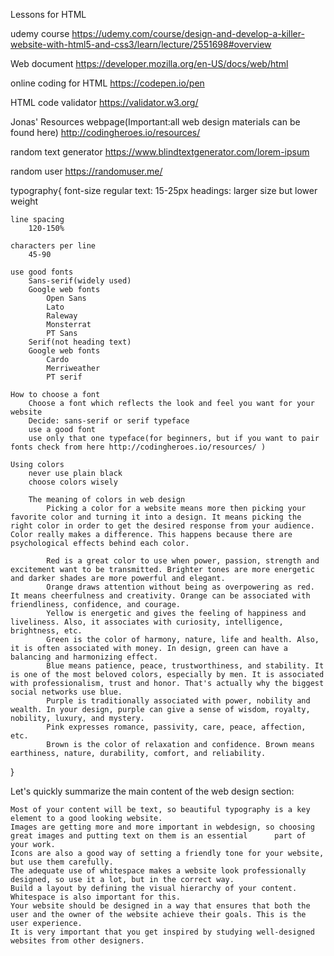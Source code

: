 Lessons for HTML

udemy course
https://udemy.com/course/design-and-develop-a-killer-website-with-html5-and-css3/learn/lecture/2551698#overview

Web document
https://developer.mozilla.org/en-US/docs/web/html

online coding for HTML
https://codepen.io/pen

HTML code validator
https://validator.w3.org/

Jonas' Resources webpage(Important:all web design materials can be found here)
http://codingheroes.io/resources/

random text generator
https://www.blindtextgenerator.com/lorem-ipsum

random user
https://randomuser.me/

typography{
font-size
regular text: 15-25px
headings: larger size but lower weight

    line spacing
    	120-150%

    characters per line
    	45-90

    use good fonts
    	Sans-serif(widely used)
    	Google web fonts
    		Open Sans
    		Lato
    		Raleway
    		Monsterrat
    		PT Sans
    	Serif(not heading text)
    	Google web fonts
    		Cardo
    		Merriweather
    		PT serif

    How to choose a font
    	Choose a font which reflects the look and feel you want for your website
    	Decide: sans-serif or serif typeface
    	use a good font
    	use only that one typeface(for beginners, but if you want to pair fonts check from here http://codingheroes.io/resources/ )

    Using colors
    	never use plain black
    	choose colors wisely

    	The meaning of colors in web design
    		Picking a color for a website means more then picking your favorite color and turning it into a design. It means picking the right color in order to get the desired response from your audience. Color really makes a difference. This happens because there are psychological effects behind each color.

    		Red is a great color to use when power, passion, strength and excitement want to be transmitted. Brighter tones are more energetic and darker shades are more powerful and elegant.
    		Orange draws attention without being as overpowering as red. It means cheerfulness and creativity. Orange can be associated with friendliness, confidence, and courage.
    		Yellow is energetic and gives the feeling of happiness and liveliness. Also, it associates with curiosity, intelligence, brightness, etc.
    		Green is the color of harmony, nature, life and health. Also, it is often associated with money. In design, green can have a balancing and harmonizing effect.
    		Blue means patience, peace, trustworthiness, and stability. It is one of the most beloved colors, especially by men. It is associated with professionalism, trust and honor. That's actually why the biggest social networks use blue.
    		Purple is traditionally associated with power, nobility and wealth. In your design, purple can give a sense of wisdom, royalty, nobility, luxury, and mystery.
    		Pink expresses romance, passivity, care, peace, affection, etc.
    		Brown is the color of relaxation and confidence. Brown means earthiness, nature, durability, comfort, and reliability.

}

Let's quickly summarize the main content of the web design section:

    Most of your content will be text, so beautiful typography is a key element to a good looking website.
    Images are getting more and more important in webdesign, so choosing great images and putting text on them is an essential 		part of your work.
    Icons are also a good way of setting a friendly tone for your website, but use them carefully.
    The adequate use of whitespace makes a website look professionally designed, so use it a lot, but in the correct way.
    Build a layout by defining the visual hierarchy of your content. Whitespace is also important for this.
    Your website should be designed in a way that ensures that both the user and the owner of the website achieve their goals. This is the user experience.
    It is very important that you get inspired by studying well-designed websites from other designers.
